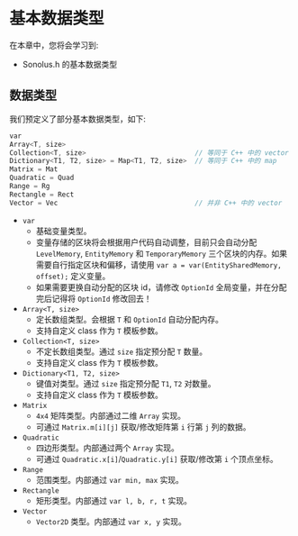 # 基本数据类型

在本章中，您将会学习到:

- Sonolus.h 的基本数据类型

## 数据类型

我们预定义了部分基本数据类型，如下:

```cpp
var
Array<T, size>
Collection<T, size>                           // 等同于 C++ 中的 vector
Dictionary<T1, T2, size> = Map<T1, T2, size>  // 等同于 C++ 中的 map
Matrix = Mat
Quadratic = Quad
Range = Rg
Rectangle = Rect
Vector = Vec                                  // 并非 C++ 中的 vector
```

- `var`
  - 基础变量类型。
  - 变量存储的区块将会根据用户代码自动调整，目前只会自动分配 `LevelMemory`, `EntityMemory` 和 `TemporaryMemory` 三个区块的内存。如果需要自行指定区块和偏移，请使用 `var a = var(EntitySharedMemory, offset);` 定义变量。
  - 如果需要更换自动分配的区块 id，请修改 `OptionId` 全局变量，并在分配完后记得将 `OptionId` 修改回去！
- `Array<T, size>`
  - 定长数组类型。会根据 `T` 和 `OptionId` 自动分配内存。
  - 支持自定义 class 作为 `T` 模板参数。
- `Collection<T, size>`
  - 不定长数组类型。通过 `size` 指定预分配 `T` 数量。
  - 支持自定义 class 作为 `T` 模板参数。
- `Dictionary<T1, T2, size>`
  - 键值对类型。通过 `size` 指定预分配 `T1`, `T2` 对数量。
  - 支持自定义 class 作为 `T` 模板参数。
- `Matrix`
  - `4x4` 矩阵类型。内部通过二维 `Array` 实现。
  - 可通过 `Matrix.m[i][j]` 获取/修改矩阵第 `i` 行第 `j` 列的数据。
- `Quadratic`
  - 四边形类型。内部通过两个 `Array` 实现。
  - 可通过 `Quadratic.x[i]`/`Quadratic.y[i]` 获取/修改第 `i` 个顶点坐标。
- `Range`
  - 范围类型。内部通过 `var min, max` 实现。
- `Rectangle`
  - 矩形类型。内部通过 `var l, b, r, t` 实现。
- `Vector`
  - `Vector2D` 类型。内部通过 `var x, y` 实现。